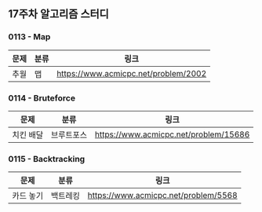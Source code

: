 ## 17주차 알고리즘 스터디  


### 0113 - Map

|문제|분류|링크|
|---|---|---|
|추월|맵|https://www.acmicpc.net/problem/2002|

### 0114 - Bruteforce

|문제|분류|링크|
|---|---|---|
|치킨 배달|브루트포스|https://www.acmicpc.net/problem/15686|

### 0115 - Backtracking

|문제|분류|링크|
|---|---|---|
|카드 놓기|백트레킹|https://www.acmicpc.net/problem/5568|
